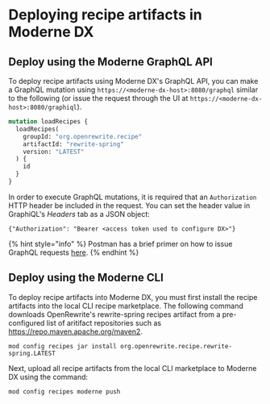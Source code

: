 # Deploying recipe artifacts in Moderne DX

## Deploy using the Moderne GraphQL API

To deploy recipe artifacts using Moderne DX's GraphQL API, you can make a GraphQL mutation using `https://<moderne-dx-host>:8080/graphql` similar to the following (or issue the request through the UI at `https://<moderne-dx-host>:8080/graphiql`).

```graphql
mutation loadRecipes {
  loadRecipes(
    groupId: "org.openrewrite.recipe"
    artifactId: "rewrite-spring"
    version: "LATEST"
  ) {
    id
  }
}
```

In order to execute GraphQL mutations, it is required that an `Authorization` HTTP header be included in the request. You can set the header value in GraphiQL's _Headers_ tab as a JSON object:

```shell
{"Authorization": "Bearer <access token used to configure DX>"}
```

{% hint style="info" %}
Postman has a brief primer on how to issue GraphQL requests [here](https://learning.postman.com/docs/sending-requests/graphql/graphql-http/).
{% endhint %}

## Deploy using the Moderne CLI

To deploy recipe artifacts into Moderne DX, you must first install the recipe artifacts into the local CLI recipe marketplace. The following command downloads OpenRewrite's rewrite-spring recipes artifact from a pre-configured list of aritifact repositories such as https://repo.maven.apache.org/maven2.

```
mod config recipes jar install org.openrewrite.recipe.rewrite-spring.LATEST
```

Next, upload all recipe artifacts from the local CLI marketplace to Moderne DX using the command:

```
mod config recipes moderne push
```

